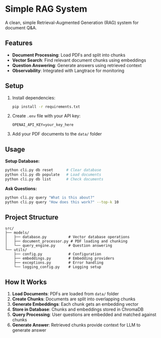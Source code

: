 # Simple RAG System

A clean, simple Retrieval-Augmented Generation (RAG) system for document Q&A.

## Features

- **Document Processing**: Load PDFs and split into chunks
- **Vector Search**: Find relevant document chunks using embeddings
- **Question Answering**: Generate answers using retrieved context
- **Observability**: Integrated with Langtrace for monitoring

## Setup

1. Install dependencies:
   ```bash
   pip install -r requirements.txt
   ```

2. Create `.env` file with your API key:
   ```
   OPENAI_API_KEY=your_key_here
   ```

3. Add your PDF documents to the `data/` folder

## Usage

**Setup Database:**
```bash
python cli.py db reset      # Clear database
python cli.py db populate   # Load documents
python cli.py db list       # Check documents
```

**Ask Questions:**
```bash
python cli.py query "What is this about?"
python cli.py query "How does this work?" --top-k 10
```

## Project Structure

```
src/
├── models/
│   ├── database.py          # Vector database operations
│   ├── document_processor.py # PDF loading and chunking
│   └── query_engine.py      # Question answering
└── utils/
    ├── config.py            # Configuration
    ├── embeddings.py        # Embedding providers
    ├── exceptions.py        # Error handling
    └── logging_config.py    # Logging setup
```

## How It Works

1. **Load Documents**: PDFs are loaded from `data/` folder
2. **Create Chunks**: Documents are split into overlapping chunks
3. **Generate Embeddings**: Each chunk gets an embedding vector
4. **Store in Database**: Chunks and embeddings stored in ChromaDB
5. **Query Processing**: User questions are embedded and matched against chunks
6. **Generate Answer**: Retrieved chunks provide context for LLM to generate answer
